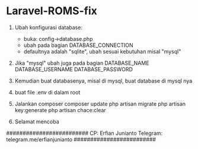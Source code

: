 # Laravel-ROMS-fix

1. Ubah konfigurasi database:
   - buka: config->database.php
   - ubah pada bagian DATABASE_CONNECTION
   - defaultnya adalah "sqlite", ubah sesuai kebutuhan misal "mysql"

2. Jika "mysql" ubah juga pada bagian 
   DATABASE_NAME
   DATABASE_USERNAME
   DATABASE_PASSWORD

3. Kemudian buat databasenya, misal di mysql, buat database di mysql nya

4. buat file .env di dalam root

5. Jalankan composer
   composer update
   php artisan migrate
   php artisan key:generate
   php artisan chace:clear

6. Selamat mencoba

#########################
CP: Erfian Junianto
Telegram: telegram.me/erfianjunianto
#########################

